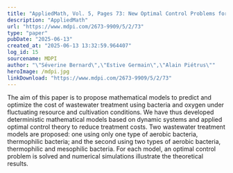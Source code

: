 ```yaml
---
title: "AppliedMath, Vol. 5, Pages 73: New Optimal Control Problems for Wastewater Treatment with Different Types of Bacteria"
description: "AppliedMath"
url: "https://www.mdpi.com/2673-9909/5/2/73"
type: "paper"
pubDate: "2025-06-13"
created_at: "2025-06-13 13:32:59.964407"
log_id: 15
sourcename: MDPI
author: "\"Séverine Bernard\",\"Estive Germain\",\"Alain Piétrus\""
heroImage: /mdpi.jpg
linkDownload: "https://www.mdpi.com/2673-9909/5/2/73"
---
```


The aim of this paper is to propose mathematical models to predict and optimize the cost of wastewater treatment using bacteria and oxygen under fluctuating resource and cultivation conditions. We have thus developed deterministic mathematical models based on dynamic systems and applied optimal control theory to reduce treatment costs. Two wastewater treatment models are proposed: one using only one type of aerobic bacteria, thermophilic bacteria; and the second using two types of aerobic bacteria, thermophilic and mesophilic bacteria. For each model, an optimal control problem is solved and numerical simulations illustrate the theoretical results.
